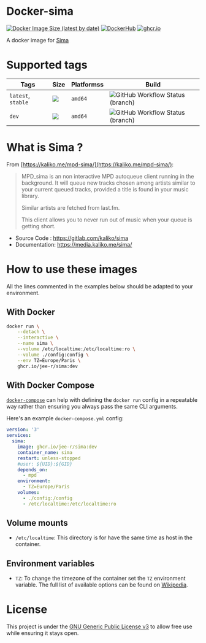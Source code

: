 # Docker-sima
[![Docker Image Size (latest by date)](https://img.shields.io/docker/image-size/j33r/sima?style=flat-square)](https://microbadger.com/images/j33r/sima)
[![DockerHub](https://img.shields.io/badge/Dockerhub-j33r/sima-%232496ED?logo=docker&style=flat-square)](https://hub.docker.com/r/j33r/sima)
[![ghcr.io](https://img.shields.io/badge/ghrc%2Eio-jee%2D-r/sima-%232496ED?logo=github&style=flat-square)](https://ghcr.io/jee-r/sima)

A docker image for [Sima](https://kaliko.me/mpd-sima/)

# Supported tags

| Tags | Size | Platformss | Build |
|-|-|-|-|
| `latest`, `stable` | ![](https://img.shields.io/docker/image-size/j33r/sima/latest?style=flat-square) | `amd64` | ![GitHub Workflow Status (branch)](https://img.shields.io/github/workflow/status/jee-r/docker-sima/Deploy/master?style=flat-square)
| `dev` | ![](https://img.shields.io/docker/image-size/j33r/sima/dev?style=flat-square) | `amd64` | ![GitHub Workflow Status (branch)](https://img.shields.io/github/workflow/status/jee-r/docker-sima/Deploy/dev?style=flat-square) | 

# What is Sima ?

From [https://kaliko.me/mpd-sima/](https://kaliko.me/mpd-sima/):

> MPD_sima is an non interactive MPD autoqueue client running in the background. It will queue new tracks chosen among artists similar to your current queued tracks, provided a title is found in your music library.
>
> Similar artists are fetched from last.fm.
>
> This client allows you to never run out of music when your queue is getting short. 

- Source Code : https://gitlab.com/kaliko/sima
- Documentation: https://media.kaliko.me/sima/

# How to use these images

All the lines commented in the examples below should be adapted to your environment. 

## With Docker

```bash
docker run \
    --detach \
    --interactive \
    --name sima \
    --volume /etc/localtime:/etc/localtime:ro \
    --volume ./config:config \
    --env TZ=Europe/Paris \
    ghcr.io/jee-r/sima:dev
```

## With Docker Compose

[`docker-compose`](https://docs.docker.com/compose/) can help with defining the `docker run` config in a repeatable way rather than ensuring you always pass the same CLI arguments.

Here's an example `docker-compose.yml` config:

```yaml
version: '3'
services:
  sima:
    image: ghcr.io/jee-r/sima:dev
    container_name: sima
    restart: unless-stopped
    #user: ${UID}:${GID}
    depends_on:
      - mpd
    environment:
      - TZ=Europe/Paris
    volumes:
      - ./config:/config
      - /etc/localtime:/etc/localtime:ro
```

## Volume mounts

- `/etc/localtime`: This directory is for have the same time as host in the container.

## Environment variables

- `TZ`: To change the timezone of the container set the `TZ` environment variable. The full list of available options can be found on [Wikipedia](https://en.wikipedia.org/wiki/List_of_tz_database_time_zones).

# License

This project is under the [GNU Generic Public License v3](/LICENSE) to allow free use while ensuring it stays open.
